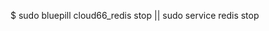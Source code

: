 <!-- layout:code post: database-backup_redis -->


$ sudo bluepill cloud66_redis stop || sudo service redis stop
